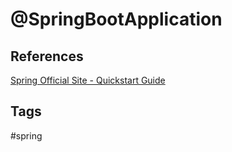 # @SpringBootApplication



## References
[Spring Official Site - Quickstart Guide](https://spring.io/quickstart)

## Tags
#spring
